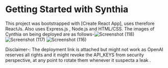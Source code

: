 # Getting Started with Synthia

This project was bootstrapped with [Create React App], uses therefore ReactJs. Also uses Express.js , Node.js and HTML/CSS.
The images of Cynthia on being deployed are as follows-![Screenshot (118)](https://github.com/pandeyastha/Synthia/assets/92038030/b9fae679-545a-4b95-aade-91b077cdb59f)
![Screenshot (117)](https://github.com/pandeyastha/Synthia/assets/92038030/240af9af-a9ac-440c-9a4e-cde4c9b77b2a)
![Screenshot (116)](https://github.com/pandeyastha/Synthia/assets/92038030/a0a02b0d-3f99-4370-8c2d-dc9b8baba55b)


Disclaimer-:
The deployment link is attached but might not work as OpenAI reserves all rights and it might revoke the API_KEYS from security perspective,
at any point to rotate them whenever it suspecta a leak  . 
